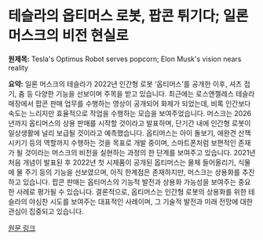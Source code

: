 # 테슬라의 옵티머스 로봇, 팝콘 튀기다; 일론 머스크의 비전 현실로

**원제목:** Tesla's Optimus Robot serves popcorn; Elon Musk's vision nears reality

**요약:** 일론 머스크의 테슬라가 2022년 인간형 로봇 ‘옵티머스’를 공개한 이후, 셔츠 접기, 춤 등 다양한 기능을 선보이며 주목을 받고 있습니다. 최근에는 로스앤젤레스 테슬라 매장에서 팝콘 판매 업무를 수행하는 영상이 공개되어 화제가 되었는데, 비록 인간보다 속도는 느리지만 효율적으로 작업을 수행하는 모습을 보여주었습니다. 머스크는 2026년까지 옵티머스의 상용 판매를 시작할 것이라고 발표하며, 단기간 내에 인간형 로봇이 일상생활에 널리 보급될 것이라고 예측했습니다.  옵티머스는 아이 돌보기, 애완견 산책시키기 등의 역할까지 수행하는 것을 목표로 개발 중이며, 스마트폰처럼 보편적인 존재가 될 것이라는 머스크의 비전을 실현하는 과정의 한 단계를 보여주고 있습니다.  2021년 처음 개념이 발표된 후 2022년 첫 시제품이 공개된 옵티머스는 물체 들어올리기, 식물에 물 주기 등의 기능을 선보였으며,  아직 한계점은 존재하지만, 머스크는 상용화를 추진하고 있습니다.  팝콘 판매는 옵티머스의 기능적 발전과 상용화 가능성을 보여주는 중요한 사례로 평가될 수 있습니다.  결론적으로, 옵티머스는 인간형 로봇의 상용화를 위한 테슬라의 야심찬 시도를 보여주는 대표적인 사례이며,  그 기술적 발전과 미래 전망에 대한 관심이 집중되고 있습니다.

[원문 링크](https://english.mathrubhumi.com/features/technology/tesla-optimus-robot-serves-popcorn-b87tyov5)
